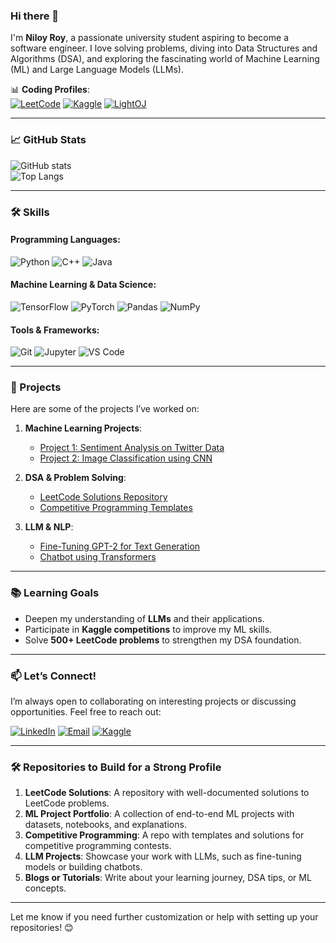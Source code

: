 ### Hi there 👋  
I'm **Niloy Roy**, a passionate university student aspiring to become a software engineer. I love solving problems, diving into Data Structures and Algorithms (DSA), and exploring the fascinating world of Machine Learning (ML) and Large Language Models (LLMs).  

📊 **Coding Profiles**:  
[![LeetCode](https://img.shields.io/badge/-LeetCode-FFA116?style=flat-square&logo=LeetCode&logoColor=black)](https://leetcode.com/u/Neel-7/)
[![Kaggle](https://img.shields.io/badge/-Kaggle-20BEFF?style=flat-square&logo=Kaggle&logoColor=white)](https://www.kaggle.com/niloyroy1715)
[![LightOJ](https://img.shields.io/badge/-LightOJ-1A4730?style=flat-square)](https://lightoj.com/user/niloyroy1715)  

---

### 📈 GitHub Stats  
![GitHub stats](https://github-readme-stats.vercel.app/api?username=chronoNeel&show_icons=true&hide_title=true&count_private=true&include_all_commits=true&theme=gotham)  
![Top Langs](https://github-readme-stats.vercel.app/api/top-langs/?username=chronoNeel&layout=compact&theme=gotham&custom_title=Most%20Used%20Languages)  

---

### 🛠️ Skills  
#### Programming Languages:  
![Python](https://img.shields.io/badge/python%20-%2314354C.svg?&style=for-the-badge&logo=python&logoColor=white)
![C++](https://img.shields.io/badge/C++%20-%2300599C.svg?&style=for-the-badge&logo=c%2B%2B&logoColor=white)
![Java](https://img.shields.io/badge/java-%23ED8B00.svg?&style=for-the-badge&logo=java&logoColor=white)  

#### Machine Learning & Data Science:  
![TensorFlow](https://img.shields.io/badge/TensorFlow-%23FF6F00.svg?style=for-the-badge&logo=TensorFlow&logoColor=white)
![PyTorch](https://img.shields.io/badge/PyTorch-%23EE4C2C.svg?style=for-the-badge&logo=PyTorch&logoColor=white)
![Pandas](https://img.shields.io/badge/pandas-%23150458.svg?style=for-the-badge&logo=pandas&logoColor=white)
![NumPy](https://img.shields.io/badge/numpy-%23013243.svg?style=for-the-badge&logo=numpy&logoColor=white)  

#### Tools & Frameworks:  
![Git](https://img.shields.io/badge/git-%23F05033.svg?style=for-the-badge&logo=git&logoColor=white)
![Jupyter](https://img.shields.io/badge/Jupyter%20-%23F37626.svg?&style=for-the-badge&logo=Jupyter&logoColor=white)
![VS Code](https://img.shields.io/badge/VS%20Code-007ACC.svg?&style=for-the-badge&logo=visual-studio-code&logoColor=white)  

---

### 🚀 Projects  
Here are some of the projects I’ve worked on:  
1. **Machine Learning Projects**:  
   - [Project 1: Sentiment Analysis on Twitter Data](https://github.com/chronoNeel/sentiment-analysis)  
   - [Project 2: Image Classification using CNN](https://github.com/chronoNeel/image-classification-cnn)  

2. **DSA & Problem Solving**:  
   - [LeetCode Solutions Repository](https://github.com/chronoNeel/leetcode-solutions)  
   - [Competitive Programming Templates](https://github.com/chronoNeel/cp-templates)  

3. **LLM & NLP**:  
   - [Fine-Tuning GPT-2 for Text Generation](https://github.com/chronoNeel/gpt2-finetuning)  
   - [Chatbot using Transformers](https://github.com/chronoNeel/chatbot-transformers)  

---

### 📚 Learning Goals  
- Deepen my understanding of **LLMs** and their applications.  
- Participate in **Kaggle competitions** to improve my ML skills.  
- Solve **500+ LeetCode problems** to strengthen my DSA foundation.  

---

### 📫 Let’s Connect!  
I’m always open to collaborating on interesting projects or discussing opportunities. Feel free to reach out:  

[![LinkedIn](https://img.shields.io/badge/-LinkedIn-0A66C2?style=flat-square&logo=Linkedin&logoColor=white)](https://www.linkedin.com/in/niloyroy55/)
[![Email](https://img.shields.io/badge/-Email-D14836?style=flat-square&logo=Gmail&logoColor=white)](mailto:niloyroy1715@gmail.com)
[![Kaggle](https://img.shields.io/badge/-Kaggle-20BEFF?style=flat-square&logo=Kaggle&logoColor=white)](https://www.kaggle.com/niloyroy1715)  

---

### 🛠️ Repositories to Build for a Strong Profile  
1. **LeetCode Solutions**: A repository with well-documented solutions to LeetCode problems.  
2. **ML Project Portfolio**: A collection of end-to-end ML projects with datasets, notebooks, and explanations.  
3. **Competitive Programming**: A repo with templates and solutions for competitive programming contests.  
4. **LLM Projects**: Showcase your work with LLMs, such as fine-tuning models or building chatbots.  
5. **Blogs or Tutorials**: Write about your learning journey, DSA tips, or ML concepts.  

---

Let me know if you need further customization or help with setting up your repositories! 😊  
